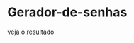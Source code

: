 # Gerador-de-senhas
 
[veja o resultado](https://lucariozin.github.io/Gerador-de-senhas/public/assets/)
